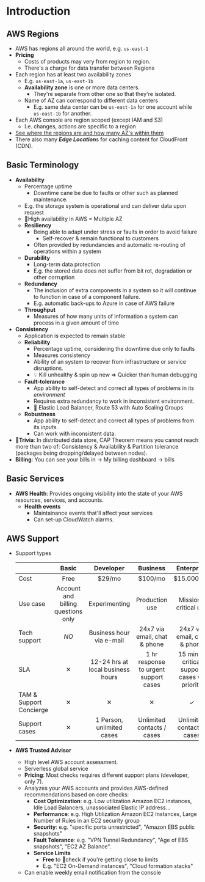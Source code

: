 
# Introduction

## AWS Regions

- AWS has regions all around the world, e.g. `us-east-1`
- **Pricing**
  - Costs of products may very from region to region.
  - There's a charge for data transfer between Regions
- Each region has at least two availability zones
  - E.g. `us-east-1a`, `us-east-1b`
  - **Availability zone** is one or more data centers.
    - They're separate from other one so that they're isolated.
  - Name of AZ can correspond to different data centers
    - E.g. same data center can be `us-east-1a` for one account while `us-east-1b` for another.
- Each AWS console are region scoped (except IAM and S3)
  - I.e. changes, actions are specific to a region
- [See where the regions are and how many AZ's within them](https://aws.amazon.com/about-aws/global-infrastructure)
- There also many ***Edge Location***s for caching content for CloudFront (CDN).

## Basic Terminology

- **Availability**
  - Percentage uptime
    - Downtime cane be due to faults or other such as planned maintenance.
  - E.g. the storage system is operational and can deliver data upon request
  - 📝High availability in AWS = Multiple AZ
  - **Resiliency**
    - Being able to adapt under stress or faults in order to avoid failure
      - Self-recover & remain functional to customers
    - Often provided by redundancies and automatic re-routing of operations within a system
  - **Durability**
    - Long-term data protection
    - E.g. the stored data does not suffer from bit rot, degradation or other corruption
  - **Redundancy**
    - The inclusion of extra components in a system so it will continue to function in case of a component failure.
    - E.g. automatic back-ups to Azure in case of AWS failure
  - **Throughput**
    - Measures of how many units of information a system can process in a given amount of time
- **Consistency**
  - Application is expected to remain stable
  - **Reliability**
    - Percentage uptime, considering the downtime due only to faults
    - Measures consistency
    - Ability of an system to recover from infrastructure or service disruptions.
    - 💡 Kill unhealthy & spin up new => Quicker than human debugging
  - **Fault-tolerance**
    - App ability to self-detect and correct all types of problems in its *environment*
    - Requires extra redundancy to work in inconsistent environment.
    - 📝 Elastic Load Balancer, Route 53 with Auto Scaling Groups
  - **Robustness**
    - App ability to self-detect and correct all types of problems from its *inputs*.
    - Can work with inconsistent data.
- **🤗Trivia**: In distributed data store, CAP Theorem means you cannot reach more than two of: Consistency & Availability & Partition tolerance (packages being dropping/delayed between nodes).
- **Billing**: You can see your bills in -> My billing dashboard -> bills

## Basic Services

- **AWS Health**: Provides ongoing visibility into the state of your AWS resources, services, and accounts.
  - **Health events**
    - Maintainance events that'll affect your  services
    - Can set-up CloudWatch alarms.

## AWS Support

- Support types

    |   | Basic | Developer | Business | Enterprise |
    | - |:-----:|:---------:|:--------:|:----------:|
    | Cost | Free | $29/mo | $100/mo | $15.000/mo |
    | Use case | Account and billing questions only | Experimenting | Production use | Mission-critical use |
    | Tech support | *NO* | Business hour via e-mail | 24x7 via email, chat & phone | 24x7 via email, chat & phone |
    | SLA | ✕ | 12-24 hrs at local business hours | 1 hr response to urgent support cases | 15 min to critical support cases w/ priority |
    | TAM & Support Concierge |  ✕ | ✕ | ✕ | ✓ |
    | Support cases | ✕ | 1 Person, unlimited cases | Unlimited contacts / cases | Unlimited contacts / cases |

- **AWS Trusted Advisor**
  - High level AWS account assessment.
  - Serverless global service
  - **Pricing**: Most checks requires different support plans (developer, only 7).
  - Analyzes your AWS accounts and provides AWS-defined recommendations based on core checks:
    - **Cost Optimization**: e.g. Low utilization Amazon EC2 instances, Idle Load Balancers, unassociated Elastic IP address...
    - **Performance**: e.g. High Utilization Amazon EC2 Instances, Large Number of Rules in an EC2 security group
    - **Security**: e.g. "specific ports unrestricted", "Amazon EBS public snapshots"
    - **Fault Tolerance**: e.g. "VPN Tunnel Redundancy", "Age of EBS snapshots", "EC2 AZ Balance".
    - **Service Limits**
      - **Free** to 📝check if you're getting close to limits
      - E.g. "EC2 On-Demand instances", "Cloud formation stacks"
  - Can enable weekly email notification from the console
